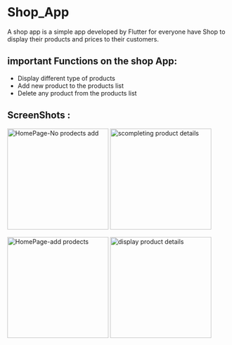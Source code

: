 # Shop_App

A shop app is a simple app developed by Flutter for everyone have Shop to display their products and prices to their customers.


## important Functions on the shop App:
 
- Display different type of products 
- Add new product to the products list
- Delete any product from the products list

## ScreenShots :

<img width="230" alt="HomePage-No prodects add" src="https://user-images.githubusercontent.com/106339248/172476502-64e2bc4b-db64-4157-98e4-cde0d62d8b16.png"> <img width="230" alt="scompleting product details" src="https://user-images.githubusercontent.com/106339248/172476514-910b3fa8-fa07-493a-ac6d-e9dfed279209.png">

<img width="230" alt="HomePage-add prodects" src="https://user-images.githubusercontent.com/106339248/172476520-77f1b932-d7e4-4cf3-89ad-dd4d9a95ed35.png"> <img width="230" alt="display product details" src="https://user-images.githubusercontent.com/106339248/172476528-ac579e7e-15cc-458e-8c86-89dd8508c120.png">
